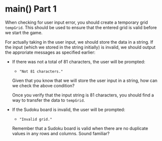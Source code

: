 # main\(\) Part 1

When checking for user input error, you should create a temporary grid `tempGrid`. This should be used to ensure that the entered grid is valid before we start the game.

For actually taking in the user input, we should store the data in a string. If the input \(which we stored in the string initially\) is invalid, we should output the approriate messages as specified earlier:

* If there was not a total of 81 characters, the user will be prompted:

  * `"Not 81 characters."`

  Given that you know that we will store the user input in a string, how can we check the above condition?

  Once you verify that the input string is 81 characters, you should find a way to transfer the data to `tempGrid`.

* If the Sudoku board is invalid, the user will be prompted:

  * `"Invalid grid."`

  Remember that a Sudoku board is valid when there are no duplicate values in any rows and columns. Sound familiar?


